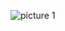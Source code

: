 ![picture 1](https://res.cloudinary.com/markdown-images-databases/image/upload/v1641214945/github/e56fc5e22997ab4a0ccc2000c390e591b94e7501aee1d6a88a98e445bcceed00.jpg)  


